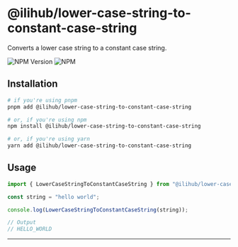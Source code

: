 # @ilihub/lower-case-string-to-constant-case-string

Converts a lower case string to a constant case string.

![NPM Version](https://img.shields.io/npm/v/%40ilihub%2Flower-case-string-to-constant-case-string?color=33cd56&logo=npm)
![NPM](https://img.shields.io/npm/l/%40ilihub%2Flower-case-string-to-constant-case-string)

## Installation

```bash
# if you're using pnpm
pnpm add @ilihub/lower-case-string-to-constant-case-string

# or, if you're using npm
npm install @ilihub/lower-case-string-to-constant-case-string

# or, if you're using yarn
yarn add @ilihub/lower-case-string-to-constant-case-string
```

## Usage

```javascript
import { LowerCaseStringToConstantCaseString } from "@ilihub/lower-case-string-to-constant-case-string";

const string = "hello world";

console.log(LowerCaseStringToConstantCaseString(string));

// Output
// HELLO_WORLD
```

---

